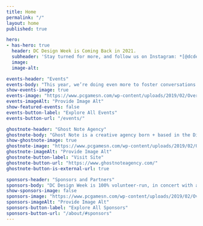 ```yaml
---
title: Home
permalink: "/"
layout: home
published: true

hero:
- has-hero: true
  header: DC Design Week is Coming Back in 2021.
  subheader: 'Stay turned for more, and follow us on Instagram: *[@dcdesignweek](https://www.instagram.com/dcdesignweek/)*.'
  image:
  image-alt:

events-header: "Events"
events-body: "This year, we’re doing even more to foster conversations to challenge, and promote the grassroots history of the District, with a focus on the DMV’s unique local flavor and its impact."
show-events-image: true
events-image: "https://www.pcgamesn.com/wp-content/uploads/2019/02/Overwatch-Baptiste-Abilities.jpg"
events-imageAlt: "Provide Image Alt"
show-featured-events: false
events-button-label: "Explore All Events"
events-button-url: "/events/"

ghostnote-header: "Ghost Note Agency"
ghostnote-body: "Ghost Note is a creative agency born + based in the District of Columbia. We believe that when good people come together they create truly great things."
show-ghostnote-image: true
ghostnote-image: "https://www.pcgamesn.com/wp-content/uploads/2019/02/Overwatch-Baptiste-Abilities.jpg"
ghostnote-imageAlt: "Provide Image Alt"
ghostnote-button-label: "Visit Site"
ghostnote-button-url: "https://www.ghostnoteagency.com/"
ghostnote-button-is-external-url: true

sponsors-header: "Sponsors and Partners"
sponsors-body: "DC Design Week is 100% volunteer-run, in concert with a consortium of local associations, meetup groups, and small businesses. We’re looking for sponsors who can help ensure every event is as accessible and inclusive as possible, whether through donations or in-kind gifts. If you’re interested in partnering with DC Design Week this year, let us know."
show-sponsors-image: false
sponsors-image: "https://www.pcgamesn.com/wp-content/uploads/2019/02/Overwatch-Baptiste-Abilities.jpg"
sponsors-imageAlt: "Provide Image Alt"
sponsors-button-label: "Explore All Sponsors"
sponsors-button-url: "/about/#sponsors"
---
```

